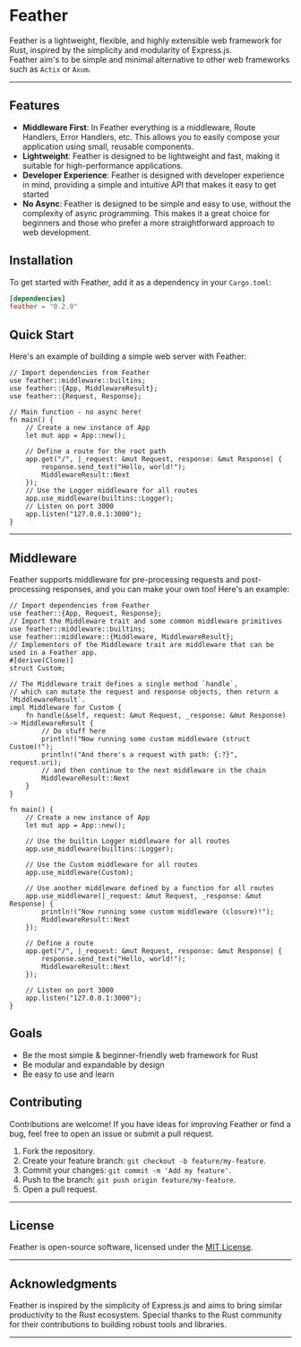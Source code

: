 # Feather

Feather is a lightweight, flexible, and highly extensible web framework for Rust, inspired by the simplicity and modularity of Express.js.<br>
Feather aim's to be simple and minimal alternative to other web frameworks such as `Actix` or `Axum`.

---

## Features

- **Middleware First**: In Feather everything is a middleware, Route Handlers, Error Handlers, etc. This allows you to easily compose your application using small, reusable components.
- **Lightweight**: Feather is designed to be lightweight and fast, making it suitable for high-performance applications.
- **Developer Experience**: Feather is designed with developer experience in mind, providing a simple and intuitive API that makes it easy to get started
- **No Async**: Feather is designed to be simple and easy to use, without the complexity of async programming. This makes it a great choice for beginners and those who prefer a more straightforward approach to web development.

## Installation

To get started with Feather, add it as a dependency in your `Cargo.toml`:

```toml
[dependencies]
feather = "0.2.0"
```

## Quick Start

Here's an example of building a simple web server with Feather:

```rust,no_run
// Import dependencies from Feather
use feather::middleware::builtins;
use feather::{App, MiddlewareResult};
use feather::{Request, Response};

// Main function - no async here!
fn main() {
    // Create a new instance of App
    let mut app = App::new();

    // Define a route for the root path
    app.get("/", |_request: &mut Request, response: &mut Response| {
        response.send_text("Hello, world!");
        MiddlewareResult::Next
    });
    // Use the Logger middleware for all routes
    app.use_middleware(builtins::Logger);
    // Listen on port 3000
    app.listen("127.0.0.1:3000");
}

```

---

## Middleware

Feather supports middleware for pre-processing requests and post-processing responses, and you can make your own too! Here's an example:

```rust,no_run
// Import dependencies from Feather
use feather::{App, Request, Response};
// Import the Middleware trait and some common middleware primitives
use feather::middleware::builtins;
use feather::middleware::{Middleware, MiddlewareResult};
// Implementors of the Middleware trait are middleware that can be used in a Feather app.
#[derive(Clone)]
struct Custom;

// The Middleware trait defines a single method `handle`,
// which can mutate the request and response objects, then return a `MiddlewareResult`.
impl Middleware for Custom {
    fn handle(&self, request: &mut Request, _response: &mut Response) -> MiddlewareResult {
        // Do stuff here
        println!("Now running some custom middleware (struct Custom)!");
        println!("And there's a request with path: {:?}", request.uri);
        // and then continue to the next middleware in the chain
        MiddlewareResult::Next
    }
}

fn main() {
    // Create a new instance of App
    let mut app = App::new();

    // Use the builtin Logger middleware for all routes
    app.use_middleware(builtins::Logger);

    // Use the Custom middleware for all routes
    app.use_middleware(Custom);

    // Use another middleware defined by a function for all routes
    app.use_middleware(|_request: &mut Request, _response: &mut Response| {
        println!("Now running some custom middleware (closure)!");
        MiddlewareResult::Next
    });

    // Define a route
    app.get("/", |_request: &mut Request, response: &mut Response| {
        response.send_text("Hello, world!");
        MiddlewareResult::Next
    });

    // Listen on port 3000
    app.listen("127.0.0.1:3000");
}

```

## Goals

- Be the most simple & beginner-friendly web framework for Rust
- Be modular and expandable by design
- Be easy to use and learn

## Contributing

Contributions are welcome! If you have ideas for improving Feather or find a bug, feel free to open an issue or submit a pull request.

1. Fork the repository.
2. Create your feature branch: `git checkout -b feature/my-feature`.
3. Commit your changes: `git commit -m 'Add my feature'`.
4. Push to the branch: `git push origin feature/my-feature`.
5. Open a pull request.

---

## License

Feather is open-source software, licensed under the [MIT License](LICENSE).

---

## Acknowledgments

Feather is inspired by the simplicity of Express.js and aims to bring similar productivity to the Rust ecosystem. Special thanks to the Rust community for their contributions to building robust tools and libraries.

---
